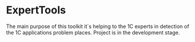 # ExpertTools
The main purpose of this toolkit it`s helping to the 1C experts in detection of the 1C applications problem places.
Project is in the development stage. 
